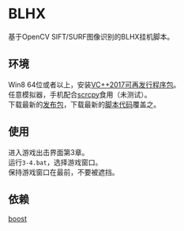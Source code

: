 # BLHX

基于OpenCV SIFT/SURF图像识别的BLHX挂机脚本。<br />

## 环境

Win8 64位或者以上，安装[VC++2017可再发行程序包](https://support.microsoft.com/zh-cn/help/2977003/the-latest-supported-visual-c-downloads)。<br />
任意模拟器，手机配合[scrcpy](https://github.com/Genymobile/scrcpy)食用（未测试）。<br />
下载最新的[发布包](https://github.com/GiriMind/BLHX/releases)，下载最新的[脚本代码](https://github.com/GiriMind/BLHX/archive/master.zip)覆盖之。<br />

## 使用

进入游戏出击界面第3章。<br />
运行`3-4.bat`，选择游戏窗口。<br />
保持游戏窗口在最前，不要被遮挡。<br />

## 依赖

[boost](https://www.boost.org)<br />

